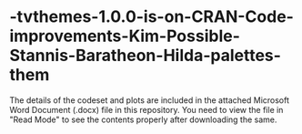 # -tvthemes-1.0.0-is-on-CRAN-Code-improvements-Kim-Possible-Stannis-Baratheon-Hilda-palettes-them

The details of the codeset and plots are included in the attached Microsoft Word Document (.docx) file in this repository. 
You need to view the file in "Read Mode" to see the contents properly after downloading the same.
